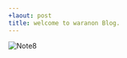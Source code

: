 ```yaml
---
+laout: post
title: welcome to waranon Blog.
---
```

![Note8](https://pbs.twimg.com/media/C6CTMQZU0AEdZOL.jpg)

